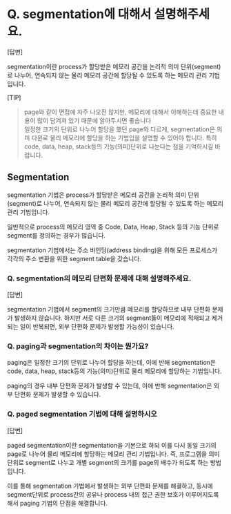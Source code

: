 # Q. segmentation에 대해서 설명해주세요.

[답변]

segmentation이란 process가 할당받은 메모리 공간을 논리적 의미 단위(segment)로 나누어, 연속되지 않는 물리 메모리 공간에 할당될 수 있도록 하는 메모리 관리 기법입니다.

[TIP]

> page와 같이 면접에 자주 나오진 않지만, 메모리에 대해서 이해하는데 중요한 내용이 많이 담겨져 있기 때문에 알아두시면 좋습니다<br/>
> 일정한 크기의 단위로 나누어 할당을 했던 page와 다르게, segmentation은 의미 다윈로 물리 메모리에 할당을 하는 기법임을 설명할 수 있어야 합니다. 특히 code, data, heap, stack등의 기능(의미)단위로 나눈다는 점을 기억하시길 바랍니다.

## Segmentation

segmentation 기법은 process가 할당받은 메모리 공간을 논리적 의미 단위(segment)로 나누어, 연속되지 않는 물리 메모리 공간에 할당될 수 있도록 하는 메모리 관리 기법입니다.

일반적으로 process의 메모리 영역 중 Code, Data, Heap, Stack 등의 기능 단위로 segment를 정의하는 경우가 많습니다.

segmentation 기법에서는 주소 바인딩(address binding)을 위해 모든 프로세스가 각각의 주소 변환을 위한 segment table을 갖습니다.

### Q. segmentation의 메모리 단편화 문제에 대해 설명해주세요.

[답변]

segmentation 기법에서 segment의 크기만큼 메모리를 할당하므로 내부 단편화 문제가 발생하지 않습니다. 하지만 서로 다른 크기의 segment들이 메모리에 적재되고 제거되는 일이 반복되면, 외부 단편화 문제가 발생할 가능성이 있습니다.

### Q. paging과 segmentation의 차이는 뭔가요?

paging은 일정한 크기의 단위로 나누어 할당을 하는데, 이에 반해 segmentation은 code, data, heap, stack등의 기능(의미)단위로 물리 메모리에 할당하는 기법입니다.

paging의 경우 내부 단편화 문제가 발생할 수 있는데, 이에 반해 segmentation은 외부 단편화 문제가 발생할 수 있습니다.

### Q. paged segmentation 기법에 대해 설명하시오

[답변]

paged segmentation이란 segmentation을 기본으로 하되 이를 다시 동일 크기의 page로 나누어 물리 메모리에 할당하는 메모리 관리 기법입니다. 즉, 프로그램을 의미 단위로 segment로 나누고 개별 segment의 크기를 page의 배수가 되도록 하는 방법입니다.

이를 통해 segmentation 기법에서 발생하는 외부 단편화 문제를 해결하고, 동시에 segment단위로 process간의 공유나 process 내의 접근 권한 보호가 이루어지도록 해서 paging 기법의 단점을 해결합니다.
